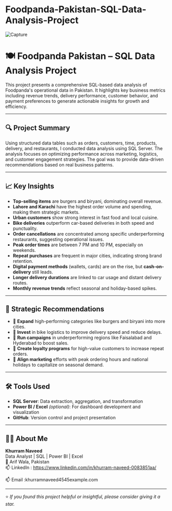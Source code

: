 # Foodpanda-Pakistan-SQL-Data-Analysis-Project

![Capture](https://github.com/user-attachments/assets/61e27904-f341-42c9-ab91-86ab301931d4)

# 🍽️ Foodpanda Pakistan – SQL Data Analysis Project

This project presents a comprehensive SQL-based data analysis of Foodpanda's operational data in Pakistan. It highlights key business metrics including revenue trends, delivery performance, customer behavior, and payment preferences to generate actionable insights for growth and efficiency.

---

## 🔍 Project Summary

Using structured data tables such as orders, customers, time, products, delivery, and restaurants, I conducted data analysis using SQL Server. The analysis focuses on optimizing performance across marketing, logistics, and customer engagement strategies. The goal was to provide data-driven recommendations based on real business patterns.

---

## 📈 Key Insights

- **Top-selling items** are burgers and biryani, dominating overall revenue.
- **Lahore and Karachi** have the highest order volume and spending, making them strategic markets.
- **Urban customers** show strong interest in fast food and local cuisine.
- **Bike deliveries** outperform car-based deliveries in both speed and punctuality.
- **Order cancellations** are concentrated among specific underperforming restaurants, suggesting operational issues.
- **Peak order times** are between 7 PM and 10 PM, especially on weekends.
- **Repeat purchases** are frequent in major cities, indicating strong brand retention.
- **Digital payment methods** (wallets, cards) are on the rise, but **cash-on-delivery** still leads.
- **Longer delivery durations** are linked to car usage and distant delivery routes.
- **Monthly revenue trends** reflect seasonal and holiday-based spikes.

---

## 🎯 Strategic Recommendations

- 🚀 **Expand** high-performing categories like burgers and biryani into more cities.
- 🛵 **Invest** in bike logistics to improve delivery speed and reduce delays.
- 🎯 **Run campaigns** in underperforming regions like Faisalabad and Hyderabad to boost sales.
- 🎁 **Create loyalty programs** for high-value customers to increase repeat orders.
- 📅 **Align marketing** efforts with peak ordering hours and national holidays to capitalize on seasonal demand.

---

## 🛠️ Tools Used

- **SQL Server**: Data extraction, aggregation, and transformation
- **Power BI / Excel** *(optional)*: For dashboard development and visualization
- **GitHub**: Version control and project presentation


---

## 👨‍💻 About Me

**Khurram Naveed**  
Data Analyst | SQL | Power BI | Excel  
📍 Arif Wala, Pakistan  
📫 LinkedIn : https://www.linkedin.com/in/khurram-naveed-0083851aa/

📫 Email :khurramnaveed4545example.com  

---

⭐ *If you found this project helpful or insightful, please consider giving it a star.*

